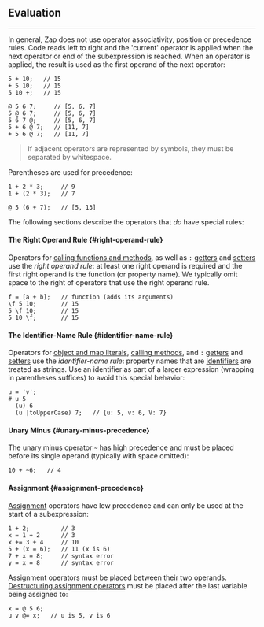## Evaluation

---

In general, Zap does not use operator associativity, position or precedence rules. Code reads left to right and the 'current' operator is applied when the next operator or end of the subexpression is reached. When an operator is applied, the result is used as the first operand of the next operator:

```
5 + 10;   // 15
+ 5 10;   // 15
5 10 +;   // 15

@ 5 6 7;     // [5, 6, 7]
5 @ 6 7;     // [5, 6, 7]
5 6 7 @;     // [5, 6, 7]
5 + 6 @ 7;   // [11, 7]
+ 5 6 @ 7;   // [11, 7]
```

> If adjacent operators are represented by symbols, they must be separated by whitespace.

Parentheses are used for precedence:

```
1 + 2 * 3;     // 9
1 + (2 * 3);   // 7

@ 5 (6 + 7);   // [5, 13]
```

The following sections describe the operators that _do_ have special rules:

#### The Right Operand Rule {#right-operand-rule}

Operators for [calling functions and methods](?Calling-Functions), as well as `:` [getters](?Get-Property) and [setters](?Set-Property) use the _right operand rule_: at least one right operand is required and the first right operand is the function (or property name). We typically omit space to the right of operators that use the right operand rule.

```
f = [a + b];   // function (adds its arguments)
\f 5 10;       // 15 
5 \f 10;       // 15
5 10 \f;       // 15
```

#### The Identifier-Name Rule {#identifier-name-rule}

Operators for [object and map literals](?Literals#objects-and-maps), [calling methods](?Calling-Functions#calling-methods), and `:` [getters](?Get-Property) and [setters](?Set-Property) use the _identifier-name rule_: property names that are [identifiers](?Expressions#identifiers) are treated as strings. Use an identifier as part of a larger expression (wrapping in parentheses suffices) to avoid this special behavior:

```
u = 'v';
# u 5
  (u) 6
  (u |toUpperCase) 7;   // {u: 5, v: 6, V: 7}
```

#### Unary Minus {#unary-minus-precedence}

The unary minus operator `~` has high precedence and must be placed before its single operand (typically with space omitted):

  ```
  10 + ~6;   // 4
  ```

#### Assignment {#assignment-precedence}

[Assignment](?Assignment) operators have low precedence and can only be used at the start of a subexpression:

```
1 + 2;         // 3
x = 1 + 2      // 3
x += 3 + 4     // 10
5 + (x = 6);   // 11 (x is 6)
7 + x = 8;     // syntax error
y = x = 8      // syntax error 
```

Assignment operators must be placed between their two operands. [Destructuring assignment operators](?Assignment#Destructuring) must be placed after the last variable being assigned to:

```
x = @ 5 6;
u v @= x;   // u is 5, v is 6
```

